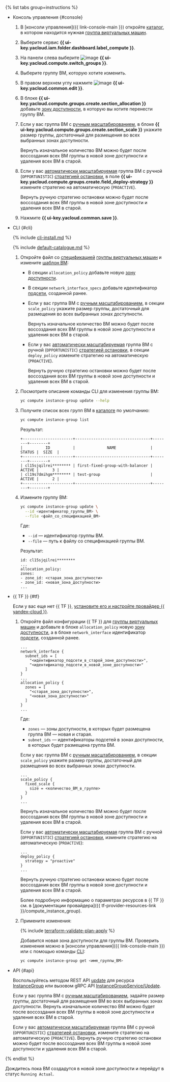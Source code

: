 {% list tabs group=instructions %}

- Консоль управления {#console}

  1. В [консоли управления]({{ link-console-main }}) откройте [каталог](../../resource-manager/concepts/resources-hierarchy.md#folder), в котором находится нужная [группа виртуальных машин](../../compute/concepts/instance-groups/index.md).
  1. Выберите сервис **{{ ui-key.yacloud.iam.folder.dashboard.label_compute }}**.
  1. На панели слева выберите ![image](../../_assets/console-icons/layers-3-diagonal.svg) **{{ ui-key.yacloud.compute.switch_groups }}**.
  1. Выберите группу ВМ, которую хотите изменить.
  1. В правом верхнем углу нажмите ![image](../../_assets/console-icons/pencil.svg) **{{ ui-key.yacloud.common.edit }}**.
  1. В блоке **{{ ui-key.yacloud.compute.groups.create.section_allocation }}** добавьте [зону доступности](../../overview/concepts/geo-scope.md), в которую вы хотите перенести группу ВМ. 
  1. Если у вас группа ВМ с [ручным масштабированием](../../compute/concepts/instance-groups/scale.md#fixed-scale), в блоке **{{ ui-key.yacloud.compute.groups.create.section_scale }}** укажите размер группы, достаточный для размещения во всех выбранных зонах доступности.

     Вернуть изначальное количество ВМ можно будет после воссоздания всех ВМ группы в новой зоне доступности и удаления всех ВМ в старой.
  1. Если у вас [автоматически масштабируемая](../../compute/concepts/instance-groups/scale.md#auto-scale) группа ВМ с ручной (`OPPORTUNISTIC`) [стратегией остановки](../../compute/concepts/instance-groups/policies/deploy-policy.md#strategy), в поле **{{ ui-key.yacloud.compute.groups.create.field_deploy-strategy }}** измените стратегию на автоматическую (`PROACTIVE`).

     Вернуть ручную стратегию остановки можно будет после воссоздания всех ВМ группы в новой зоне доступности и удаления всех ВМ в старой.
  1. Нажмите **{{ ui-key.yacloud.common.save }}**.

- CLI {#cli}

  {% include [cli-install.md](../cli-install.md) %}

  {% include [default-catalogue.md](../default-catalogue.md) %}

  1. Откройте файл со [спецификацией](../../compute/concepts/instance-groups/specification.md) [группы виртуальных машин](../../compute/concepts/instance-groups/index.md) и измените [шаблон ВМ](../../compute/concepts/instance-groups/instance-template.md):
     * В секции `allocation_policy` добавьте новую [зону доступности](../../overview/concepts/geo-scope.md).
     * В секции `network_interface_specs` добавьте идентификатор [подсети](../../vpc/concepts/network.md#subnet), созданной ранее.
     * Если у вас группа ВМ с [ручным масштабированием](../../compute/concepts/instance-groups/scale.md#fixed-scale), в секции `scale_policy` укажите размер группы, достаточный для размещения во всех выбранных зонах доступности.

       Вернуть изначальное количество ВМ можно будет после воссоздания всех ВМ группы в новой зоне доступности и удаления всех ВМ в старой.
     * Если у вас [автоматически масштабируемая](../../compute/concepts/instance-groups/scale.md#auto-scale) группа ВМ с ручной (`OPPORTUNISTIC`) [стратегией остановки](../../compute/concepts/instance-groups/policies/deploy-policy.md#strategy), в секции `deploy_policy` измените стратегию на автоматическую (`PROACTIVE`).

       Вернуть ручную стратегию остановки можно будет после воссоздания всех ВМ группы в новой зоне доступности и удаления всех ВМ в старой.
  1. Посмотрите описание команды CLI для изменения группы ВМ:

     ```bash
     yc compute instance-group update --help
     ```

  1. Получите список всех групп ВМ в [каталоге](../../resource-manager/concepts/resources-hierarchy.md#folder) по умолчанию:

     ```bash
     yc compute instance-group list
     ```

     Результат:

     ```text
     +----------------------+---------------------------------+--------+--------+
     |          ID          |              NAME               | STATUS |  SIZE  |
     +----------------------+---------------------------------+--------+--------+
     | cl15sjqilrei******** | first-fixed-group-with-balancer | ACTIVE |      3 |
     | cl19s7dmihgm******** | test-group                      | ACTIVE |      2 |
     +----------------------+---------------------------------+--------+--------+
     ```

  1. Измените группу ВМ:

     ```bash
     yc compute instance-group update \
       --id <идентификатор_группы_ВМ> \
       --file <файл_со_спецификацией_ВМ>
     ```

     Где:
     * `--id` — идентификатор группы ВМ.
     * `--file` — путь к файлу со спецификацией группы ВМ.

     Результат:

     ```text
     id: cl15sjqilrei********
     ...
     allocation_policy:
     zones:
     - zone_id: <старая_зона_доступности>
     - zone_id: <новая_зона_доступности>
     ...
     ```

- {{ TF }} {#tf}

  Если у вас еще нет {{ TF }}, [установите его и настройте провайдер {{ yandex-cloud }}](../../tutorials/infrastructure-management/terraform-quickstart.md#install-terraform).
  1. Откройте файл конфигурации {{ TF }} для [группы виртуальных машин](../../compute/concepts/instance-groups/index.md) и добавьте в блоке `allocation_policy` новую [зону доступности](../../overview/concepts/geo-scope.md), а в блоке `network_interface` идентификатор [подсети](../../vpc/concepts/network.md#subnet), созданной ранее.

     ```hcl
     ...
     network_interface {
       subnet_ids = [
         "<идентификатор_подсети_в_старой_зоне_доступности>",
         "<идентификатор_подсети_в_новой_зоне_доступности>"
       ]
     }
     ...
     allocation_policy {
       zones = [
         "<старая_зона_доступности>",
         "<новая_зона_доступности>"
       ]
     }
     ...
     ```

     Где:
     * `zones` — зоны доступности, в которых будет размещена группа ВМ — новая и старая.
     * `subnet_ids` — идентификаторы подсетей в зонах доступности, в которых будет размещена группа ВМ.

     Если у вас группа ВМ с [ручным масштабированием](../../compute/concepts/instance-groups/scale.md#fixed-scale), в секции `scale_policy` укажите размер группы, достаточный для размещения во всех выбранных зонах доступности.

     ```hcl
     ...
     scale_policy {
       fixed_scale {
         size = <количество_ВМ_в_группе>
       }
     }
     ...
     ```

     Вернуть изначальное количество ВМ можно будет после воссоздания всех ВМ группы в новой зоне доступности и удаления всех ВМ в старой.

     Если у вас [автоматически масштабируемая](../../compute/concepts/instance-groups/scale.md#auto-scale) группа ВМ с ручной (`OPPORTUNISTIC`) [стратегией остановки](../../compute/concepts/instance-groups/policies/deploy-policy.md#strategy), измените стратегию на автоматическую (`PROACTIVE`):

     ```hcl
     ...
     deploy_policy {
       strategy = "proactive" 
     }
     ...
     ```

     Вернуть ручную стратегию остановки можно будет после воссоздания всех ВМ группы в новой зоне доступности и удаления всех ВМ в старой.

     Более подробную информацию о параметрах ресурсов в {{ TF }} см. в [документации провайдера]({{ tf-provider-resources-link }}/compute_instance_group).
  1. Примените изменения:

     {% include [terraform-validate-plan-apply](../../_tutorials/_tutorials_includes/terraform-validate-plan-apply.md) %}

     Добавится новая зона доступности для группы ВМ. Проверить изменения можно в [консоли управления]({{ link-console-main }}) или с помощью команды [CLI](../../cli/quickstart.md):

     ```bash
     yc compute instance-group get <имя_группы_ВМ>
     ```

- API {#api}

  Воспользуйтесь методом REST API [update](../../compute/api-ref/InstanceGroup/update.md) для ресурса [InstanceGroup](../../compute/api-ref/InstanceGroup/index.md) или вызовом gRPC API [InstanceGroupService/Update](../../compute/api-ref/grpc/instance_group_service.md#Update).

  Если у вас группа ВМ с [ручным масштабированием](../../compute/concepts/instance-groups/scale.md#fixed-scale), задайте размер группы, достаточный для размещения ВМ во всех выбранных зонах доступности. Вернуть изначальное количество ВМ можно будет после воссоздания всех ВМ группы в новой зоне доступности и удаления всех ВМ в старой.

  Если у вас [автоматически масштабируемая](../../compute/concepts/instance-groups/scale.md#auto-scale) группа ВМ с ручной (`OPPORTUNISTIC`) [стратегией остановки](../../compute/concepts/instance-groups/policies/deploy-policy.md#strategy), измените стратегию на автоматическую (`PROACTIVE`). Вернуть ручную стратегию остановки можно будет после воссоздания всех ВМ группы в новой зоне доступности и удаления всех ВМ в старой.

{% endlist %}

Дождитесь пока ВМ создадутся в новой зоне доступности и перейдут в статус `Running Actual`.